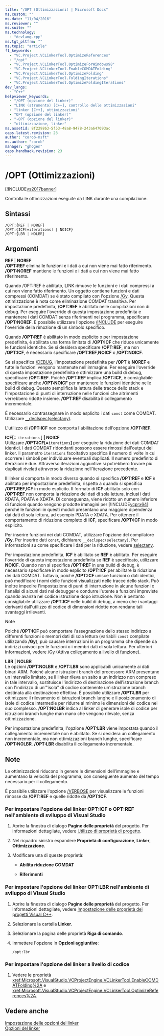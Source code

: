 ```yaml
---
title: "/OPT (Ottimizzazioni) | Microsoft Docs"
ms.custom: ""
ms.date: "11/04/2016"
ms.reviewer: ""
ms.suite: ""
ms.technology: 
  - "devlang-cpp"
ms.tgt_pltfrm: ""
ms.topic: "article"
f1_keywords: 
  - "VC.Project.VCLinkerTool.OptimizeReferences"
  - "/opt"
  - "VC.Project.VCLinkerTool.OptimizeForWindows98"
  - "VC.Project.VCLinkerTool.EnableCOMDATFolding"
  - "VC.Project.VCLinkerTool.OptimizeFolding"
  - "VC.Project.VCLinkerTool.FoldingIterations"
  - "VC.Project.VCLinkerTool.OptimizeFoldingIterations"
dev_langs: 
  - "C++"
helpviewer_keywords: 
  - "/OPT (opzione del linker)"
  - "LINK (strumento) [C++], controllo delle ottimizzazioni"
  - "linker [C++], ottimizzazioni"
  - "OPT (opzione del linker)"
  - "-OPT (opzione del linker)"
  - "ottimizzazione, linker"
ms.assetid: 8f229863-5f53-48a8-9478-243a647093ac
caps.latest.revision: 23
author: "corob-msft"
ms.author: "corob"
manager: "ghogen"
caps.handback.revision: 23
---
```

# /OPT (Ottimizzazioni)
[!INCLUDE[vs2017banner](../../assembler/inline/includes/vs2017banner.md)]

Controlla le ottimizzazioni eseguite da LINK durante una compilazione.  
  
## Sintassi  
  
```  
/OPT:{REF | NOREF}  
/OPT:{ICF[=iterations] | NOICF}  
/OPT:{LBR | NOLBR}  
```  
  
## Argomenti  
 **REF** &#124; **NOREF**  
 **\/OPT:REF** elimina le funzioni e i dati a cui non viene mai fatto riferimento. **\/OPT:NOREF** mantiene le funzioni e i dati a cui non viene mai fatto riferimento.  
  
 Quando \/OFT:REF è abilitato, LINK rimuove le funzioni e i dati compressi a cui non viene fatto riferimento.  Un oggetto contiene funzioni e dati compressi \(COMDAT\) se è stato compilato con l'opzione [\/Gy](../../build/reference/gy-enable-function-level-linking.md).  Questa ottimizzazione è nota come eliminazione COMDAT transitiva.  Per impostazione predefinita, **\/OPT:REF** è abilitato nelle compilazioni non di debug.  Per eseguire l'override di questa impostazione predefinita e mantenere i dati COMDAT senza riferimenti nel programma, specificare **\/OPT:NOREF**.  È possibile utilizzare l'opzione [\/INCLUDE](../../build/reference/include-force-symbol-references.md) per eseguire l'override della rimozione di un simbolo specifico.  
  
 Quando **\/OPT:REF** è abilitato in modo esplicito o per impostazione predefinita, è abilitata una forma limitata di **\/OPT:ICF** che riduce unicamente le funzioni identiche.  Se si desidera specificare **\/OPT:REF**, ma non **\/OPT:ICF**, è necessario specificare **\/OPT:REF,NOICF** o **\/OPT:NOICF**.  
  
 Se si specifica [\/DEBUG](../../build/reference/debug-generate-debug-info.md), l'impostazione predefinita per **\/OPT** è **NOREF** e tutte le funzioni vengono mantenute nell'immagine.  Per eseguire l'override di questa impostazione predefinita e ottimizzare una build di debug, specificare **\/OPT:REF**.  Poiché **\/OPT:REF** implica **\/OPT:ICF**, è consigliabile specificare anche **\/OPT:NOICF** per mantenere le funzioni identiche nelle build di debug.  Questo semplifica la lettura delle tracce dello stack e l'impostazione di punti di interruzione nelle funzioni che altrimenti verrebbero ridotte insieme.  **\/OPT:REF** disabilita il collegamento incrementale.  
  
 È necessario contrassegnare in modo esplicito i dati `const` come COMDAT. Utilizzare [\_\_declspec\(selectany\)](../../cpp/selectany.md).  
  
 L'utilizzo di **\/OPT:ICF** non comporta l'abilitazione dell'opzione **\/OPT:REF**.  
  
 **ICF\[\=**  `iterations` **\] &#124; NOICF**  
 Utilizzare **\/OPT:ICF\[\=**`iterations`**\]** per eseguire la riduzione dei dati COMDAT identici.  I dati COMDAT ridondanti possono essere rimossi dall'output del linker.  Il parametro `iterations` facoltativo specifica il numero di volte in cui scorrere i simboli per individuare eventuali duplicati.  Il numero predefinito di iterazioni è due.  Attraverso iterazioni aggiuntive si potrebbero trovare più duplicati rivelati attraverso la riduzione nell'iterazione precedente.  
  
 Il linker si comporta in modo diverso quando si specifica **\/OPT:REF** e **ICF** è abilitato per impostazione predefinita, rispetto a quando si specifica **\/OPT:REF,ICF** in modo esplicito.  Il formato di **ICF** abilitato solo con **\/OPT:REF** non comporta la riduzione dei dati di sola lettura, inclusi i dati RDATA, PDATA e XDATA.  Di conseguenza, viene ridotto un numero inferiore di funzioni quando vengono prodotte immagini per [!INCLUDE[vcprx64](../../assembler/inline/includes/vcprx64_md.md)] perché le funzioni in questi moduli presentano una maggiore dipendenza dai dati di sola lettura, ad esempio PDATA e XDATA.  Per ottenere il comportamento di riduzione completo di **ICF**, specificare **\/OPT:ICF** in modo esplicito.  
  
 Per inserire funzioni nei dati COMDAT, utilizzare l'opzione del compilatore **\/Gy**. Per inserire dati `const`, dichiarare `__declspec(selectany)`.  Per informazioni su come specificare i dati per la riduzione, vedere [selectany](../../cpp/selectany.md).  
  
 Per impostazione predefinita, **ICF** è abilitato se **REF** è abilitato.  Per eseguire l'override di questa impostazione predefinita se **REF** è specificato, utilizzare **NOICF**.  Quando non si specifica **\/OPT:REF** in una build di debug, è necessario specificare in modo esplicito **\/OPT:ICF** per abilitare la riduzione dei dati COMDAT.  Tuttavia, poiché **\/OPT:ICF** unisce funzioni o dati identici, può modificare i nomi delle funzioni visualizzati nelle tracce dello stack.  Può inoltre impedire l'impostazione di punti di interruzione in alcune funzioni o l'analisi di alcuni dati nel debugger e condurre l'utente a funzioni impreviste quando avanza nel codice istruzione dopo istruzione.  Non è pertanto consigliabile utilizzare **\/OPT:ICF** nelle build di debug, a meno che i vantaggi derivanti dall'utilizzo di codice di dimensioni ridotte non rendano tali svantaggi irrilevanti.  
  
> [!NOTE]
>  Poiché **\/OPT:ICF** può comportare l'assegnazione dello stesso indirizzo a differenti funzioni o membri dati di sola lettura \(variabili `const` compilate utilizzando **\/Gy**\), può causare interruzioni in un programma che dipende da indirizzi univoci per le funzioni o i membri dati di sola lettura.  Per ulteriori informazioni, vedere [\/Gy \(Attiva collegamento a livello di funzione\)](../../build/reference/gy-enable-function-level-linking.md).  
  
 **LBR** &#124; **NOLBR**  
 Le opzioni **\/OPT:NOLBR** e **\/OPT:LBR** sono applicabili unicamente ai dati binari ARM.  Poiché alcune istruzioni branch del processore ARM presentano un intervallo limitato, se il linker rileva un salto a un indirizzo non compreso in tale intervallo, sostituisce l'indirizzo di destinazione dell'istruzione branch con l'indirizzo di un'"isola" di codice contenente un'istruzione branch destinata alla destinazione effettiva.  È possibile utilizzare **\/OPT:LBR** per ottimizzare il rilevamento di istruzioni branch lunghe e il posizionamento di isole di codice intermedie per ridurre al minimo le dimensioni del codice nel suo complesso.  **\/OPT:NOLBR** indica al linker di generare isole di codice per istruzioni branch lunghe man mano che vengono rilevate, senza ottimizzazione.  
  
 Per impostazione predefinita, l'opzione **\/OPT:LBR** viene impostata quando il collegamento incrementale non è abilitato.  Se si desidera un collegamento non incrementale, ma non ottimizzazioni branch lunghe, specificare **\/OPT:NOLBR**.  **\/OPT:LBR** disabilita il collegamento incrementale.  
  
## Note  
 Le ottimizzazioni riducono in genere le dimensioni dell'immagine e aumentano la velocità del programma, con conseguente aumento del tempo necessario per il collegamento.  
  
 È possibile utilizzare l'opzione [\/VERBOSE](../../build/reference/verbose-print-progress-messages.md) per visualizzare le funzioni rimosse da **\/OPT:REF** e quelle ridotte da **\/OPT:ICF**.  
  
### Per impostare l'opzione del linker OPT:ICF o OPT:REF nell'ambiente di sviluppo di Visual Studio  
  
1.  Aprire la finestra di dialogo **Pagine delle proprietà** del progetto.  Per informazioni dettagliate, vedere [Utilizzo di proprietà di progetto](../../ide/working-with-project-properties.md).  
  
2.  Nel riquadro sinistro espandere **Proprietà di configurazione**, **Linker**, **Ottimizzazione**.  
  
3.  Modificare una di queste proprietà:  
  
    -   **Abilita riduzione COMDAT**  
  
    -   **Riferimenti**  
  
### Per impostare l'opzione del linker OPT:LBR nell'ambiente di sviluppo di Visual Studio  
  
1.  Aprire la finestra di dialogo **Pagine delle proprietà** del progetto.  Per informazioni dettagliate, vedere [Impostazione delle proprietà dei progetti Visual C\+\+](../../ide/working-with-project-properties.md).  
  
2.  Selezionare la cartella **Linker**.  
  
3.  Selezionare la pagina delle proprietà **Riga di comando**.  
  
4.  Immettere l'opzione in **Opzioni aggiuntive**:  
  
     `/opt:lbr`  
  
### Per impostare l'opzione del linker a livello di codice  
  
1.  Vedere le proprietà <xref:Microsoft.VisualStudio.VCProjectEngine.VCLinkerTool.EnableCOMDATFolding%2A> e <xref:Microsoft.VisualStudio.VCProjectEngine.VCLinkerTool.OptimizeReferences%2A>.  
  
## Vedere anche  
 [Impostazione delle opzioni del linker](../../build/reference/setting-linker-options.md)   
 [Opzioni del linker](../../build/reference/linker-options.md)